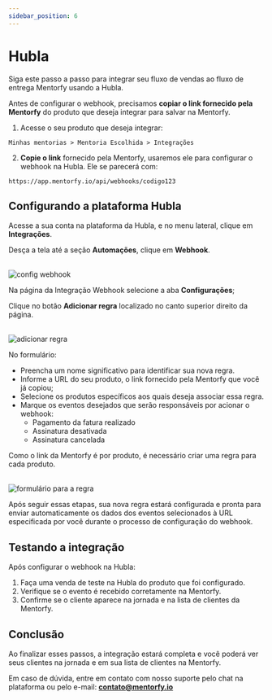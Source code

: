 ```yaml
---
sidebar_position: 6
---
```


# Hubla

Siga este passo a passo para integrar seu fluxo de vendas ao fluxo de entrega Mentorfy usando a Hubla.

Antes de configurar o webhook, precisamos **copiar o link fornecido pela Mentorfy** do produto que deseja integrar para salvar na Mentorfy.

1. Acesse o seu produto que deseja integrar:
```
Minhas mentorias > Mentoria Escolhida > Integrações
```

2. **Copie o link** fornecido pela Mentorfy, usaremos ele para configurar o webhook na Hubla. Ele se parecerá com:
```
https://app.mentorfy.io/api/webhooks/codigo123
```

## Configurando a plataforma Hubla

Acesse a sua conta na plataforma da Hubla, e no menu lateral, clique em **Integrações**.

Desça a tela até a seção **Automações**, clique em **Webhook**.

<br/>
<img src="/docs/img/hubla1.jpg" alt="config webhook" /> 
<br/>

Na página da Integração Webhook selecione a aba **Configurações**;

Clique no botão **Adicionar regra** localizado no canto superior direito da página.

<br/>
<img src="/docs/img/hubla2.jpg" alt="adicionar regra" /> 
<br/>

No formulário:
- Preencha um nome significativo para identificar sua nova regra.
- Informe a URL do seu produto, o link fornecido pela Mentorfy que você já copiou;
- Selecione os produtos específicos aos quais deseja associar essa regra.
- Marque os eventos desejados que serão responsáveis por acionar o webhook:
  - Pagamento da fatura realizado
  - Assinatura desativada
  - Assinatura cancelada

Como o link da Mentorfy é por produto, é necessário criar uma regra para cada produto.

<br/>
<img src="/docs/img/hubla3.jpg" alt="formulário para a regra" /> 
<br/>

Após seguir essas etapas, sua nova regra estará configurada e pronta para enviar automaticamente os dados dos eventos selecionados à URL especificada por você durante o processo de configuração do webhook.

## Testando a integração

Após configurar o webhook na Hubla:

1. Faça uma venda de teste na Hubla do produto que foi configurado.
2. Verifique se o evento é recebido corretamente na Mentorfy.
3. Confirme se o cliente aparece na jornada e na lista de clientes da Mentorfy.

## Conclusão

Ao finalizar esses passos, a integração estará completa e você poderá ver seus clientes na jornada e em sua lista de clientes na Mentorfy.

Em caso de dúvida, entre em contato com nosso suporte pelo chat na plataforma ou pelo e-mail: **contato@mentorfy.io**

